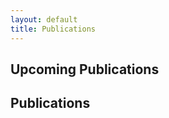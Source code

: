 ```yaml
---
layout: default
title: Publications
---
```

<div class="container main">
    <h2>Upcoming Publications</h2>
    <div id="upcoming bibliography"></div>
    <h2>Publications</h2>
    <div id="bibliography"></div>
</div>

<script src="{{ '/js/getPublicationScript.js' | relative_url }}"></script>